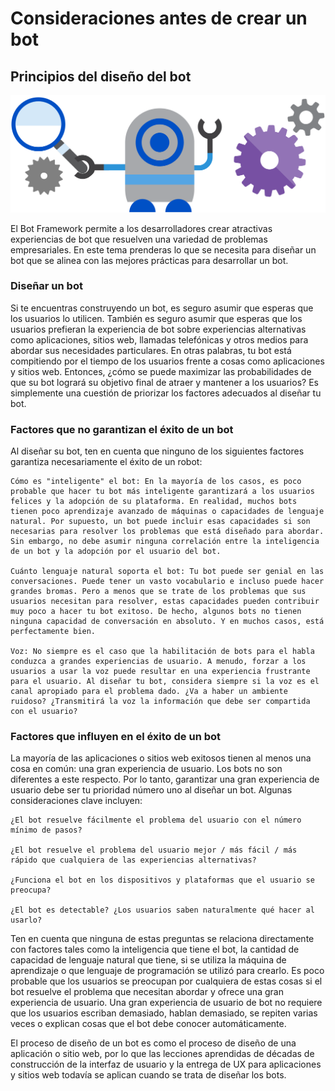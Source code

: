 # Consideraciones antes de crear un bot

## Principios del diseño del bot

<img src="Imagenes/bot.png"/>

El Bot Framework permite a los desarrolladores crear atractivas experiencias de bot que resuelven una variedad de problemas empresariales.
En este tema prenderas lo que se necesita para diseñar un bot que se alinea con las mejores prácticas para desarrollar un bot.

### Diseñar un bot

Si te encuentras construyendo un bot, es seguro asumir que esperas que los usuarios lo utilicen. También es seguro asumir que esperas que los usuarios prefieran la experiencia de bot sobre experiencias alternativas como aplicaciones, sitios web, llamadas telefónicas y otros medios para abordar sus necesidades particulares. En otras palabras, tu bot está compitiendo por el tiempo de los usuarios frente a cosas como aplicaciones y sitios web. Entonces, ¿cómo se puede maximizar las probabilidades de que su bot logrará su objetivo final de atraer y mantener a los usuarios? Es simplemente una cuestión de priorizar los factores adecuados al diseñar tu bot.

### Factores que no garantizan el éxito de un bot

Al diseñar su bot, ten en cuenta que ninguno de los siguientes factores garantiza necesariamente el éxito de un robot:

    Cómo es "inteligente" el bot: En la mayoría de los casos, es poco probable que hacer tu bot más inteligente garantizará a los usuarios felices y la adopción de su plataforma. En realidad, muchos bots tienen poco aprendizaje avanzado de máquinas o capacidades de lenguaje natural. Por supuesto, un bot puede incluir esas capacidades si son necesarias para resolver los problemas que está diseñado para abordar. Sin embargo, no debe asumir ninguna correlación entre la inteligencia de un bot y la adopción por el usuario del bot.

    Cuánto lenguaje natural soporta el bot: Tu bot puede ser genial en las conversaciones. Puede tener un vasto vocabulario e incluso puede hacer grandes bromas. Pero a menos que se trate de los problemas que sus usuarios necesitan para resolver, estas capacidades pueden contribuir muy poco a hacer tu bot exitoso. De hecho, algunos bots no tienen ninguna capacidad de conversación en absoluto. Y en muchos casos, está perfectamente bien.

    Voz: No siempre es el caso que la habilitación de bots para el habla conduzca a grandes experiencias de usuario. A menudo, forzar a los usuarios a usar la voz puede resultar en una experiencia frustrante para el usuario. Al diseñar tu bot, considera siempre si la voz es el canal apropiado para el problema dado. ¿Va a haber un ambiente ruidoso? ¿Transmitirá la voz la información que debe ser compartida con el usuario?

### Factores que influyen en el éxito de un bot

La mayoría de las aplicaciones o sitios web exitosos tienen al menos una cosa en común: una gran experiencia de usuario. Los bots no son diferentes a este respecto. Por lo tanto, garantizar una gran experiencia de usuario debe ser tu prioridad número uno al diseñar un bot. Algunas consideraciones clave incluyen:

    ¿El bot resuelve fácilmente el problema del usuario con el número mínimo de pasos?

    ¿El bot resuelve el problema del usuario mejor / más fácil / más rápido que cualquiera de las experiencias alternativas?

    ¿Funciona el bot en los dispositivos y plataformas que el usuario se preocupa?

    ¿El bot es detectable? ¿Los usuarios saben naturalmente qué hacer al usarlo?

Ten en cuenta que ninguna de estas preguntas se relaciona directamente con factores tales como la inteligencia que tiene el bot, la cantidad de capacidad de lenguaje natural que tiene, si se utiliza la máquina de aprendizaje o que lenguaje de programación se utilizó para crearlo. Es poco probable que los usuarios se preocupan por cualquiera de estas cosas si el bot resuelve el problema que necesitan abordar y ofrece una gran experiencia de usuario. Una gran experiencia de usuario de bot no requiere que los usuarios escriban demasiado, hablan demasiado, se repiten varias veces o explican cosas que el bot debe conocer automáticamente.

El proceso de diseño de un bot es como el proceso de diseño de una aplicación o sitio web, por lo que las lecciones aprendidas de décadas de construcción de la interfaz de usuario y la entrega de UX para aplicaciones y sitios web todavía se aplican cuando se trata de diseñar los bots.
